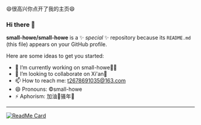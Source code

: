 <p><g-emoji class="g-emoji" alias="smile" fallback-src="https://github.githubassets.com/images/icons/emoji/unicode/1f604.png">😄</g-emoji>很高兴你点开了我的主页<g-emoji class="g-emoji" alias="smile" fallback-src="https://github.githubassets.com/images/icons/emoji/unicode/1f604.png">😄</g-emoji></p>


### Hi there 👋

**small-howe/small-howe** is a ✨ _special_ ✨ repository because its `README.md` (this file) appears on your GitHub profile.

Here are some ideas to get you started:

- 🔭 I’m currently working on small-howe🤦‍♂️
- 👯 I’m looking to collaborate on Xi'an🏇
- 📫 How to reach me: t2678691035@163.com
- 😄 Pronouns: ©small-howe
- ⚡ Aphorism: 加油💪骚年🌚
<hr>






[![ReadMe Card](https://github-readme-stats.vercel.app/api/pin/?username=small-howe&repo=springboot-stuy)](https://github.com/anuraghazra/github-readme-stats)
